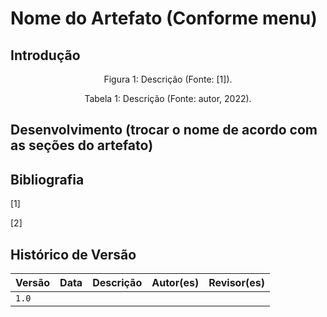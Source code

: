 # Nome do Artefato (Conforme menu)

<!-- Lembre-se de incluir artefato no mkdocs.  -->

## Introdução

<div style="text-align: center">
<p> Figura 1: Descrição (Fonte: [1]).</p>
</div>

<div style="text-align: center">
<p> Tabela 1: Descrição (Fonte: autor, 2022).</p>
</div>

## Desenvolvimento (trocar o nome de acordo com as seções do artefato)

## Bibliografia

[1]

[2]

## Histórico de Versão

| Versão | Data  | Descrição                          | Autor(es)     |  Revisor(es)  |
| ------ | ----- | ---------------------------------- | ------------- | ------------- |
| `1.0`  |       |                                    |               |               |
